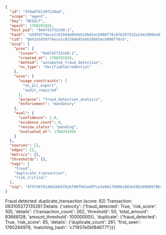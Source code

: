 ```json
{
  "id": "9f8e97b139f230ed",
  "scope": "agent",
  "key": "RESULT",
  "epoch": 1760291926,
  "host_pid": "9e6742732c60:1",
  "hash": "e5d59774ece1c0159de85deb18b02ecb906f76c6f6297515a14e2d88ea934124",
  "cid": "QmV1e5d59774ece1c0159de85deb18b02ecb906f76c6",
  "aicp": {
    "prov": {
      "issuer": "9e6742732c60:1",
      "created_at": 1760291926,
      "method": "automated_fraud_detection",
      "vc_type": "VerifiableCredential"
    },
    "ucon": {
      "usage_constraints": [
        "no_pii_export",
        "audit_required"
      ],
      "purpose": "fraud_detection_analysis",
      "enforcement": "mandatory"
    },
    "eval": {
      "confidence": 1.0,
      "evidence_count": 0,
      "review_status": "pending",
      "evaluated_at": 1760291926
    }
  },
  "sources": [],
  "edges": [],
  "metrics": {},
  "thresholds": {},
  "tags": [
    "fraud",
    "duplicate_transaction",
    "risk_critical"
  ],
  "sig": "4f5fd479148d1bb5f82bf98f041ed97ce3e84179966c883e59b16988979bc561"
}
```

Fraud detected: duplicate_transaction (score: 92)
Transaction: 063100272135261
Details: {'velocity': {'fraud_detected': True, 'risk_score': 100, 'details': {'transaction_count': 262, 'threshold': 50, 'total_amount': 83668128, 'amount_threshold': 10000000}}, 'duplicate': {'fraud_detected': True, 'risk_score': 85, 'details': {'duplicate_count': 261, 'first_seen': 1760284979, 'matching_hash': 'c71937e0bf846771'}}}